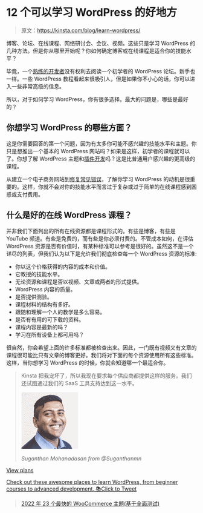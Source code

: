# 12 个可以学习 WordPress 的好地方

> 原文：<https://kinsta.com/blog/learn-wordpress/>

博客、论坛、在线课程、网络研讨会、会议、视频。这些只是学习 WordPress 的几种方法。但是你从哪里开始呢？你如何确定博客或在线课程是适合你的技能水平？

毕竟，一个[熟练的开发者](https://kinsta.com/blog/hire-wordpress-developer/)没有权利去阅读一个初学者的 WordPress 论坛。新手也一样。一些 WordPress 教程看起来很吸引人，但是如果你不小心的话，你可以进入一些非常高级的信息。

所以，对于如何学习 WordPress，你有很多选择。最大的问题是，哪些是最好的？

## 你想学习 WordPress 的哪些方面？

这是你需要回答的第一个问题，因为有太多你可能不感兴趣的技能水平和主题。你只是想推出一个基本的 WordPress 网站吗？如果是这样，初学者的课程就可以了。你想了解 WordPress 主题和[插件开发](https://kinsta.com/blog/publish-plugin-wordpress-plugin-directory/)吗？这是比普通用户感兴趣的更高级的课程。

从建立一个电子商务网站到[修复常见错误](https://kinsta.com/blog/error-establishing-a-database-connection/)，了解你学习 WordPress 的动机是很重要的。这样，你就不会对你的技能水平而言过于复杂或过于简单的在线课程感到困惑或支付费用。

## 什么是好的在线 WordPress 课程？

并非我们下面列出的所有在线资源都是课程形式的。有些是博客，有些是 YouTube 频道。有些是免费的，而有些是你必须付费的。不管成本如何，在评估 WordPress 资源是否有价值时，有某种标准可以参考是很好的。虽然这不是一个详尽的列表，但我们认为以下是允许我们彻底检查每一个 WordPress 资源的标准:

*   你以这个价格获得的内容的成本和价值。
*   它教授的技能水平。
*   无论资源和课程是否以视频、文章或两者的形式提供。
*   WordPress 内容的质量。
*   是否提供测验。
*   课程材料的结构有多好。
*   跟随和理解一个人的教学是多么容易。
*   是否有有用的可下载的资料。
*   课程内容是最新的吗？
*   学习在所有设备上都可用吗？

很自然，你会希望上面的许多标准都被检查出来。因此，一门既有视频又有文章的课程很可能比只有文章的博客更好。我们将对下面的每个资源使用所有这些标准。这样，当你想学习 WordPress 的时候，你就会知道哪一个最适合你。





> Kinsta 把我宠坏了，所以我现在要求每个供应商都提供这样的服务。我们还试图通过我们的 SaaS 工具支持达到这一水平。
> 
> <footer class="wp-block-kinsta-client-quote__footer">
> 
> ![](img/60f15faa5735bd2437bf9dada5ee9192.png)
> 
> <cite class="wp-block-kinsta-client-quote__cite">Suganthan Mohanadasan from @Suganthanmn</cite></footer>

[View plans](https://kinsta.com/plans/)

[Check out these awesome places to learn WordPress, from beginner courses to advanced development. 📚Click to Tweet](https://twitter.com/intent/tweet?url=https%3A%2F%2Fkinsta.com%2Fblog%2Flearn-wordpress%2F&via=kinsta&text=Check+out+these+awesome+places+to+learn+WordPress%2C+from+beginner+courses+to+advanced+development.+%F0%9F%93%9A&hashtags=WordPress%2CPHP)

> [2022 年 23 个最快的 WooCommerce 主题(基于全面测试)](https://kinsta.com/blog/fastest-woocommerce-theme/)

<iframe class="wp-embedded-content" sandbox="allow-scripts" security="restricted" style="position: absolute; clip: rect(1px, 1px, 1px, 1px);" title="“23 Fastest WooCommerce Themes in 2022 (Based on Thorough Testing)” — Kinsta®" src="https://kinsta.com/blog/fastest-woocommerce-theme/embed/#?secret=HnIkiBvIqR#?secret=l4SJlAmGb6" data-secret="l4SJlAmGb6" width="500" height="282" frameborder="0" marginwidth="0" marginheight="0" scrolling="no"><br/>T2】</p> <h3>1.用 Udemy 学习 WordPress</h3> <p>当你试图学习 WordPress 时，Udemy 提供了最大的课程计划和课程集合。这有点像市场环境，任何老师都可以制作自己的课程，并在 Udemy 上出售。因此，您不会局限于某个个人或组织的观点或格式。</p> <p>不仅如此，Udemy 还提供了漂亮的课程页面，支持视频、可下载的内容和大纲，这样你就可以在开始学习课程之前了解你将要学习的内容。</p> <a href="https://www.udemy.com/courses/search/?q=wordpress" target="_blank" rel="noopener noreferrer"><img loading="lazy" class="wp-image-16915 size-full" src="img/4bcfabf0cce346bc25390e4f96a374a4.png" alt="Udemy WordPress theme development" width="1306" height="853" srcset="https://kinsta.com/wp-content/uploads/2017/10/udemy-wordpress-theme-development-1.jpg 1306w, https://kinsta.com/wp-content/uploads/2017/10/udemy-wordpress-theme-development-1-300x196.jpg 300w, https://kinsta.com/wp-content/uploads/2017/10/udemy-wordpress-theme-development-1-768x502.jpg 768w, https://kinsta.com/wp-content/uploads/2017/10/udemy-wordpress-theme-development-1-1024x669.jpg 1024w, https://kinsta.com/wp-content/uploads/2017/10/udemy-wordpress-theme-development-1-610x398.jpg 610w" sizes="(max-width: 1306px) 100vw, 1306px" data-original-src="https://kinsta.com/wp-content/uploads/2017/10/udemy-wordpress-theme-development-1.jpg"/></a>Udemy WordPress theme development <h4>评定标准</h4> <ul> <li>你要花多少钱？这取决于课程。你可能会发现一笔 10 美元的交易，但大多数都在 100 美元到 200 美元之间。</li> <li>技能水平？从初级到高级的一切。</li> <li>你得到的是视频、文章，还是两者都有？<strong>视频。</strong></li> <li>这些课程是专业制作的吗？是的。一定要找一些评价高的。</li> <li>有测验来测试你的进步吗？这取决于老师，但是是的，通过平台支持测验。</li> <li>课程材料结构合理吗？是的。尤其是在课程评分很高的情况下。</li> <li>主讲人/编剧/老师是否通俗易懂？高课程评分通常意味着是的，老师是可靠的。既然任何人都可以开一门课，你可能会遇到一些非常糟糕的老师。好在收视率能帮你过滤掉这些。</li> <li>有什么可下载的材料吗？是的。我在 Udemy 上做过的大多数课程都有一些下载。</li> <li>课程内容是否保持最新？这取决于老师。跟着更高的收视率走。</li> <li>你能在所有设备上学习吗？所有视频都支持移动设备和电视。</li> <li>整体价值学 WordPress: <strong>高。只要你完成研究找到合适的课题和老师。</strong></li> </ul> <h3>2.和 Lynda.com 一起学习 WordPress</h3> <p>Lynda.com 在质量上与 Udemy 不相上下，但它只是一个组织，而不是一个由不同教师出售视频的大杂烩。Lynda.com 已经存在了一段时间，它专注于开发各种主题的专业视频。想学习如何成为一名照片修图师？琳达会掩护你的。Lynda 上的类别包括:</p> <ul> <li>3D +动画</li> <li>音频+音乐</li> <li>商业</li> <li>计算机辅助设计</li> <li>设计</li> <li>开发者</li> <li>教育+电子学习</li> <li>信息技术</li> <li>营销</li> <li>摄影</li> <li>录像</li> <li>网</li> </ul> <p>这里有一整套“如何学习 WordPress”的课程，所有的课程都有可下载的材料、漂亮的视频和来自老师的指导，这些老师知道他们在说什么。Lynda.com 从未声称自己价格低廉，因为你通过 Lynda 获得的内容数量是无与伦比的。</p> <p> <a href="https://www.lynda.com/WordPress-training-tutorials/330-0.html" target="_blank" rel="noopener noreferrer"> <img loading="lazy" class="wp-image-16917 size-full" src="img/2c08a6e8570c3a2665fdaf32b755b8de.png" alt="Learn WordPress with Lynda.com" width="1309" height="862" srcset="https://kinsta.com/wp-content/uploads/2018/01/learn-wordpress-with-lynda.jpg 1309w, https://kinsta.com/wp-content/uploads/2018/01/learn-wordpress-with-lynda-300x198.jpg 300w, https://kinsta.com/wp-content/uploads/2018/01/learn-wordpress-with-lynda-768x506.jpg 768w, https://kinsta.com/wp-content/uploads/2018/01/learn-wordpress-with-lynda-1024x674.jpg 1024w, https://kinsta.com/wp-content/uploads/2018/01/learn-wordpress-with-lynda-610x402.jpg 610w" sizes="(max-width: 1309px) 100vw, 1309px" data-original-src="https://kinsta.com/wp-content/uploads/2018/01/learn-wordpress-with-lynda.jpg"/> </a> 跟 Lynda.com<br/>学文字</p> <h4>评定标准</h4> <ul> <li>你要花多少钱？每月 19.99 美元或 29.99 美元。</li> <li>技能水平？<strong>从初级到高级。</strong></li> <li>你得到的是视频、文章，还是两者都有？<strong>视频和文字记录。</strong></li> <li>这些课程是专业制作的吗？是的。</li> <li>有测验来测试你的进步吗？是的。</li> <li>课程材料结构合理吗？是的。</li> <li>主讲人/编剧/老师是否通俗易懂？有不同的导师，但他们每个人都很棒。</li> <li>有什么可下载的材料吗？是的。</li> <li>课程内容是否保持最新？是的。Lynda 是您获取最新内容的最佳选择。</li> <li>你能在所有设备上学习吗？它支持所有设备，并支持通过互联网免费观看离线学习。</li> <li>整体价值学 WordPress: <strong>高。</strong></li> </ul> <h3>3.用 WP101 学习 WordPress</h3> <p><a href="https://www.wp101.com/" target="_blank" rel="noopener noreferrer"> WP101 </a>有专业的观感，有只专注 WordPress 的加成。它几乎没有涵盖很多 WordPress 主题(与 Lynda 和 Udemy 相比)，但它对初学者来说是一个干净友好的环境。</p> <p>目前学习 WordPress 的教程包括:</p> <ul> <li>WordPress 简介</li> <li>WordPress 101</li> <li><a href="https://kinsta.com/knowledgebase/wordpress-jetpack/">喷气背包</a>教程</li> <li>woo 商务教程</li> <li>Yoast SEO 教程</li> </ul> <p>一些“即将推出”的选项包括:</p> <ul> <li>iThemes 安全专业版</li> <li>备份伙伴</li> <li>海狸建造者</li> <li>WPForms 教程</li> <li>重力形式</li> <li>儿童主题</li> </ul> <p>与我们看过的其他课程相比，课程选择看起来相当少。但是 WP101 确实涵盖了每个教程中的大多数初学者细节。会员是持续工作的，所以你可以得到所有当前的教程，以及任何将来发布的东西。你也可以使用帮助论坛和其他 WordPress 用户交流。</p> <p>WP101 团队需要一段时间来发布新的课程。好消息是它们总是质量很高。我选择 WP101 的主要原因是价格。这是终身访问的一次性小额费用。Lynda 一个月价格不变。如果你是初学者，这是一个更好的交易。</p> <a href="https://www.wp101.com/" target="_blank" rel="noopener noreferrer"><img loading="lazy" class="wp-image-16921 size-full" src="img/84f772329374cbf7a8ce1791993086f8.png" alt="WP101" width="1313" height="823" srcset="https://kinsta.com/wp-content/uploads/2018/01/Learn-WordPress-with-wp101-e1515190083822.jpg 1313w, https://kinsta.com/wp-content/uploads/2018/01/Learn-WordPress-with-wp101-e1515190083822-300x188.jpg 300w, https://kinsta.com/wp-content/uploads/2018/01/Learn-WordPress-with-wp101-e1515190083822-768x481.jpg 768w, https://kinsta.com/wp-content/uploads/2018/01/Learn-WordPress-with-wp101-e1515190083822-1024x642.jpg 1024w, https://kinsta.com/wp-content/uploads/2018/01/Learn-WordPress-with-wp101-e1515190083822-610x382.jpg 610w" sizes="(max-width: 1313px) 100vw, 1313px" data-original-src="https://kinsta.com/wp-content/uploads/2018/01/Learn-WordPress-with-wp101-e1515190083822.jpg"/></a>WP101 <h4>评定标准</h4> <ul> <li>你要花多少钱？<strong> $19(一次性费用)。它也有 39 美元和 79 美元的计划。</strong></li> <li>技能水平？<strong>初学者。几门中级课程。</strong></li> <li>你得到的是视频、文章，还是两者都有？视频和一个有文章的像样的博客。</li> <li>这些课程是专业制作的吗？是的。</li> <li>有测验来测试你的进步吗？<strong>号</strong></li> <li>课程材料结构合理吗？是的。</li> <li>主讲人/编剧/老师是否通俗易懂？是的。</li> <li>有什么可下载的材料吗？没有。不过有一些推荐的资源。</li> <li>课程内容是否保持最新？是的，但是更新的视频需要一段时间才能发布。</li> <li>你能在所有设备上学习吗？是的。</li> <li>学习 WordPress: <strong>整体价值高，尤其是对于那些不想为伟大的视频付出太多的初学者。</strong></li> </ul>  <h3>4.通过 WP 会话学习 WordPress</h3> <p>如果你想作为高级或中级用户学习 WordPress，<a href="https://wpsessions.com/" target="_blank" rel="noopener noreferrer"> WP 会话</a>应该更适合你。WP Sessions 是一个面向业内人士的社区和视频集合。这对于启动你的新开发业务或磨练你的手艺来说是很棒的。</p> <p>VIP 套餐是你的最佳选择，因为它提供了超过 78 小时的培训内容、会员专用视频以及 WordPress 产品的一些折扣。你也可以单独为视频或会议付费。但如果你已经在经营一家开发企业，这就没什么意义了。只需在纳税季节扣除 VIP 费用，将视频用于自己和培训客户。</p> <a href="https://wpsessions.com/" target="_blank" rel="noopener noreferrer"><img loading="lazy" class="wp-image-16929 size-full" src="img/f603ad9abc4fe548609c5f0e86361cef.png" alt="WP Sessions" width="1217" height="870" srcset="https://kinsta.com/wp-content/uploads/2018/01/Learn-WordPress-with-wp-sessions.jpg 1217w, https://kinsta.com/wp-content/uploads/2018/01/Learn-WordPress-with-wp-sessions-300x214.jpg 300w, https://kinsta.com/wp-content/uploads/2018/01/Learn-WordPress-with-wp-sessions-768x549.jpg 768w, https://kinsta.com/wp-content/uploads/2018/01/Learn-WordPress-with-wp-sessions-1024x732.jpg 1024w, https://kinsta.com/wp-content/uploads/2018/01/Learn-WordPress-with-wp-sessions-610x436.jpg 610w" sizes="(max-width: 1217px) 100vw, 1217px" data-original-src="https://kinsta.com/wp-content/uploads/2018/01/Learn-WordPress-with-wp-sessions.jpg"/></a>WP Sessions <h4>评定标准</h4> <ul> <li>你要花多少钱？一节课/课程从免费到大约 20 美元不等。VIP 计划(用于所有培训)的费用为 299 美元。</li> <li>技能水平？<strong>中级到高级。</strong></li> <li>你得到的是视频、文章，还是两者都有？<strong>主要是视频。</strong></li> <li>这些课程是专业制作的吗？是的。</li> <li>有测验来测试你的进步吗？<strong>号</strong></li> <li>课程材料结构合理吗？是的。</li> <li>主讲人/编剧/老师是否通俗易懂？是的。</li> <li>有什么可下载的材料吗？是的。主要是视频。</li> <li>课程内容是否保持最新？是的。</li> <li>你能在所有设备上学习吗？是的。</li> <li>学习 WordPress: <strong>整体价值高，适合高级用户。对初学者来说价值低。</strong></li> </ul> <h3>5.跟 WP 学徒学习 WordPress</h3> <p>WP 学徒有一个像样的博客和一些扎实的课程。这是一个初学者培训网站，为那些可能没有任何 WordPress 使用经验的人提供绝对的基础知识。WP 学徒坚持一个系统，确保你的网站没有任何故障地启动和运行。</p> <p>例如，课程组织如下:</p> <ul> <li><strong> WordPress 快速入门</strong>–WordPress 初学者的十个视频。</li> <li>为初学者和中级用户准备的 50 个视频。</li> <li><strong>商业网站蓝图</strong>——面向企业主和专业人士。</li> <li>WordPress 商业蓝图+电子商务培训包——为那些希望在其网站上销售任何东西的人准备的。</li> </ul> <p>甚至 WordPress Essentials 包也更像是一门初学者课程，但它有点像中级材料。不管怎样，关键是要快速推出你的网站。唯一的问题是，像 WP101 这样的产品以更低的价格提供给你相似的材料。</p> <a href="https://wpapprentice.com/" target="_blank" rel="noopener noreferrer"><img loading="lazy" class="wp-image-16931 size-full" src="img/788999302c58a87e5bdc0bf6cd1e74f3.png" alt="WP Apprentice" width="1217" height="871" srcset="https://kinsta.com/wp-content/uploads/2018/01/learn-wordpress-with-wp-apprentice.jpg 1217w, https://kinsta.com/wp-content/uploads/2018/01/learn-wordpress-with-wp-apprentice-300x215.jpg 300w, https://kinsta.com/wp-content/uploads/2018/01/learn-wordpress-with-wp-apprentice-768x550.jpg 768w, https://kinsta.com/wp-content/uploads/2018/01/learn-wordpress-with-wp-apprentice-1024x733.jpg 1024w, https://kinsta.com/wp-content/uploads/2018/01/learn-wordpress-with-wp-apprentice-610x437.jpg 610w" sizes="(max-width: 1217px) 100vw, 1217px" data-original-src="https://kinsta.com/wp-content/uploads/2018/01/learn-wordpress-with-wp-apprentice.jpg"/></a>WP Apprentice <h4>评定标准</h4> <ul> <li>你要花多少钱？终身通行证起价 47 美元。它还有 99 美元和 147 美元的捆绑包。</li> <li>技能水平？<strong>初学者。几个中间视频。</strong></li> <li>你得到的是视频、文章，还是两者都有？<strong>课程中的视频和博客中的文章。</strong></li> <li>这些课程是专业制作的吗？是的。</li> <li>有测验来测试你的进步吗？<strong>号</strong></li> <li>课程材料结构合理吗？是的。</li> <li>主讲人/编剧/老师是否通俗易懂？是的。</li> <li>有什么可下载的材料吗？是的。蓝图课程中有一些可下载的工作表。</li> <li>课程内容是否保持最新？是的。</li> <li>你能在所有设备上学习吗？是的。</li> <li>整体价值学 WordPress: <strong>中等。</strong></li> </ul> <h3>6.和 Kinsta 一起学习 WordPress</h3> <p>正如你们许多人所知，我们在 Kinsta 分享了很多信息，从简单的操作指南到深入的学习文章。我们有一个新的<a href="https://kinsta.com/resources/" target="_blank" rel="noopener noreferrer">资源部分</a>，在那里你可以找到一切。</p><div class="in-post-container"> <div class="dialog__content"> <h2 class="heading--large text--center color--white mb--30">注册订阅时事通讯</h2>  </div>  <div class="box box--noshadow has-gray-background-color newsletter-cta"> <div class="newsletter-cta__content"> <h3 class="heading" style="font-size: 2rem;">想知道我们是怎么让流量增长超过 1000%的吗？</h3> <p class="mt--10 mb--20">加入 20，000 多名获得我们每周时事通讯和内部消息的人的行列吧！</p> </div> <a href="#newsletter" data-dialog-src="#newsletter" class="button button--purple newsletter-cta__button"> Subscribe Now </a> </div> </div> <p>因为我们是一家托管 WordPress 的公司，我们也把大量的内容集中在优化和性能上，因为这些是我们非常了解的东西，并且在增加你的收入方面可以为你的企业立竿见影。</p> <a href="https://kinsta.com/resources/"><img loading="lazy" class="wp-image-133788 size-full" src="img/2d36ae48bbf738d94e8c30ca7a361e54.png" alt="Kinsta resource center" width="1200" height="787" srcset="https://kinsta.com/wp-content/uploads/2018/01/resource-center-kinsta.png 1200w, https://kinsta.com/wp-content/uploads/2018/01/resource-center-kinsta-300x197.png 300w, https://kinsta.com/wp-content/uploads/2018/01/resource-center-kinsta-1024x672.png 1024w, https://kinsta.com/wp-content/uploads/2018/01/resource-center-kinsta-768x504.png 768w" sizes="(max-width: 1200px) 100vw, 1200px" data-original-src="https://kinsta.com/wp-content/uploads/2018/01/resource-center-kinsta.png"/></a>Kinsta <p>以下是我们推荐阅读的几篇文章:</p> <ul> <li><a href="https://kinsta.com/learn/page-speed/" target="_blank" rel="noopener noreferrer">网站速度优化初学者指南</a></li> <li><a href="https://kinsta.com/blog/pingdom-speed-test/" target="_blank" rel="noopener noreferrer">深入探究 Pingdom 速度测试工具</a></li> <li><a href="https://kinsta.com/blog/wordpress-security/" target="_blank" rel="noopener noreferrer">WordPress security——锁定你网站的 19 个以上步骤</a></li> <li><a href="https://kinsta.com/blog/optimize-images-for-web/" target="_blank" rel="noopener noreferrer">如何针对网页和性能优化图像</a></li> <li><a href="https://kinsta.com/blog/wordpress-seo/" target="_blank" rel="noopener noreferrer"> 45 个 WordPress SEO 提示让流量在 13 个月内增加 571%</a></li> </ul> <p>我们还通过我们的<a href="https://kinsta.com/academy/">金斯塔学院</a>提供深入的视频课程。利用行业专业人士提供的免费在线培训课程，发展您的技能并拓展您的业务。</p> <a href="https://kinsta.com/academy/"><img loading="lazy" class="wp-image-133789 size-full" src="img/c4ed5b7deefe891da7c98054484e3b30.png" alt="Kinsta Academy homepage" width="1200" height="859" srcset="https://kinsta.com/wp-content/uploads/2018/01/kinsta-academy.png 1200w, https://kinsta.com/wp-content/uploads/2018/01/kinsta-academy-300x215.png 300w, https://kinsta.com/wp-content/uploads/2018/01/kinsta-academy-1024x733.png 1024w, https://kinsta.com/wp-content/uploads/2018/01/kinsta-academy-768x550.png 768w" sizes="(max-width: 1200px) 100vw, 1200px" data-original-src="https://kinsta.com/wp-content/uploads/2018/01/kinsta-academy.png"/></a>Kinsta Academy <p>Kinsta Academy 有几十个视频、<a href="https://kinsta.com/podcast/">播客</a>和<a href="https://kinsta.com/ebooks/">电子书可供下载</a>，是一个可以访问的宝贵资源。正在增加新的课程。以下是我们推荐的几个例子:</p> <p><a href="https://kinsta.com/academy/course/how-to-speed-up-your-wordpress-website/">如何加速你的 WordPress 网站</a></p> <p><a href="https://kinsta.com/academy/course/the-basics-of-maintaining-client-sites-at-scale/">大规模维护客户网站的基础知识</a></p> <p><a href="https://kinsta.com/academy/course/how-to-optimize-your-woocommerce-store/">如何优化你的 WooCommerce 商店</a></p> <h4>评定标准</h4> <ul> <li>你要花多少钱？没什么。</li> <li>技能水平？<strong>从初级到高级。</strong></li> <li>你得到的是视频、文章，还是两者都有？<strong>主要是深度文章和指南。</strong></li> <li>这些课程是专业制作的吗？我们所有的深度内容都是由实际的 WordPress 开发者创建的，他们在这些主题上有几十年的经验。</li> <li>有测验来测试你的进步吗？<strong>号</strong></li> <li>课程材料结构合理吗？是的。</li> <li>主讲人/编剧/老师是否通俗易懂？是的。</li> <li>有什么可下载的材料吗？是的。</li> <li>课程内容是否保持最新？是的。我们花费数百小时更新我们的内容。</li> <li>你能在所有设备上学习吗？<b>只要你有浏览器。</b></li> <li>学习 WordPress: <strong>整体价值高，适合初学者。</strong></li> </ul> <h3>7.通过 WordPress 官方指南学习 WordPress</h3> <p>至少看看 WordPress 背后的<a href="https://learn.wordpress.com/" target="_blank" rel="noopener noreferrer">人怎么说</a>是明智的。这就是为什么我们建议至少浏览一下官方的 WordPress 指南。这些指南概述了一些基本情况，比如 WordPress.org 和 WordPress.com 之间的<a href="https://kinsta.com/blog/wordpress-com-vs-wordpress-org/" target="_blank" rel="noopener noreferrer">差异</a>。您还将学习如何定制您的站点，选择主题，以及选择合适的插件。</p> <p>你能找到的最高级的指南是帮助创建主页的指南。因此，官方的 WordPress 指南是为最终的初学者准备的。这个网站很酷的一点是，你可以订阅一份指南，接受一些小作业，以提高你在一两个主题上的知识。</p> <a href="https://learn.wordpress.com/" target="_blank" rel="noopener noreferrer"><img loading="lazy" class="wp-image-16939 size-full" src="img/671914df83d75712ecc27682a4427d5a.png" alt="WordPress.com" width="1226" height="859" srcset="https://kinsta.com/wp-content/uploads/2018/01/learn-with-wordpress-com.jpg 1226w, https://kinsta.com/wp-content/uploads/2018/01/learn-with-wordpress-com-300x210.jpg 300w, https://kinsta.com/wp-content/uploads/2018/01/learn-with-wordpress-com-768x538.jpg 768w, https://kinsta.com/wp-content/uploads/2018/01/learn-with-wordpress-com-1024x717.jpg 1024w, https://kinsta.com/wp-content/uploads/2018/01/learn-with-wordpress-com-610x427.jpg 610w" sizes="(max-width: 1226px) 100vw, 1226px" data-original-src="https://kinsta.com/wp-content/uploads/2018/01/learn-with-wordpress-com.jpg"/></a>WordPress.com <h4>评定标准</h4> <ul> <li>你要花多少钱？没什么。</li> <li>技能水平？<strong>极限初学者。</strong></li> <li>你得到的是视频、文章，还是两者都有？<strong>大多是文章。</strong></li> <li>这些课程是专业制作的吗？是的。</li> <li>有测验来测试你的进步吗？<strong>号</strong></li> <li>课程材料结构合理吗？是的。</li> <li>主讲人/编剧/老师是否通俗易懂？是的。</li> <li>有什么可下载的材料吗？是的，如果你注册了电子邮件通知的话。</li> <li>课程内容是否保持最新？是的。</li> <li>你能在所有设备上学习吗？是的。</li> <li>整体价值学 WordPress: <strong>中等。只针对初学者，即使对他们来说，内容量也很低。</strong></li> </ul> <h3>8.用 WordPress TV 学习 WordPress</h3> <p>WordPress TV 就像是 WordPress 视频的 YouTube。课程，辅导，面试，讲座，上课，一塌糊涂。它们中的许多都非常有帮助和鼓舞人心，但是你确实会得到很大一部分直接从演讲大厅里拍摄的低质量视频。</p> <div class="in-post-container"> <div id="simple-promo"> <div class="mb--20 mt--0 heading--normal"> <p>厌倦了你的 WordPress 站点缓慢的主机？我们提供超快的服务器和来自 WordPress 专家的 24/7 世界级支持。<a onclick="gtag('event', 'click', {'event_category': 'blog-article', 'event_label': 'blog-inarticle-minimaltext'})" href="https://kinsta.com/plans/?in-article-cta">查看我们的计划</a></p> </div> </div> </div> <p>例如，在背景中看到带有投影仪的 WordPress 电视视频是很常见的。阅读投影仪上的内容并不总是容易的。</p> <p>不管怎样，这些视频是免费的，你得到的不仅仅是培训模块。我的一个抱怨是，我偶然发现了一些极其无聊的采访视频。</p> <a href="https://wordpress.tv/" target="_blank" rel="noopener noreferrer"><img loading="lazy" class="wp-image-16942 size-full" src="img/562a2b0eb2d45ef98414024d46253fa9.png" alt="WordPress.tv" width="1222" height="826" srcset="https://kinsta.com/wp-content/uploads/2018/01/learn-wordpress-with-wordpress-tv.jpg 1222w, https://kinsta.com/wp-content/uploads/2018/01/learn-wordpress-with-wordpress-tv-300x203.jpg 300w, https://kinsta.com/wp-content/uploads/2018/01/learn-wordpress-with-wordpress-tv-768x519.jpg 768w, https://kinsta.com/wp-content/uploads/2018/01/learn-wordpress-with-wordpress-tv-1024x692.jpg 1024w, https://kinsta.com/wp-content/uploads/2018/01/learn-wordpress-with-wordpress-tv-610x412.jpg 610w" sizes="(max-width: 1222px) 100vw, 1222px" data-original-src="https://kinsta.com/wp-content/uploads/2018/01/learn-wordpress-with-wordpress-tv.jpg"/></a>WordPress.tv <h4>评定标准</h4> <ul> <li>你要花多少钱？没什么。</li> <li>技能水平？<strong>初学者到高级。</strong></li> <li>你得到的是视频、文章，还是两者都有？<strong>主要是视频，但是有一个 okay 的博客。</strong></li> <li>这些课程是专业制作的吗？<strong>大部分都不是。</strong></li> <li>有测验来测试你的进步吗？<strong>号</strong></li> <li>课程材料结构合理吗？一点也不。</li> <li>主讲人/编剧/老师是否通俗易懂？有时。很难听到许多采访和教程。</li> <li>有什么可下载的材料吗？<strong>号</strong></li> <li>课程内容是否保持最新？一直都有新的内容。你也可以回到档案馆。</li> <li>你能在所有设备上学习吗？是的。</li> <li>整体价值学习 WordPress: <strong>学习行业的高价值。●对于培训和如何学习 WordPress。</strong></li> </ul> <h3>9.用 WPKube 学习 WordPress</h3> <p>WPKube 是另一个你应该考虑的博客，尽管他们组织内容的方式需要一些改进。我建议注册电子邮件时事通讯，以便在新文章发送到你的收件箱时偶尔阅读它们。</p> <p>否则，你最好找一个结构更好的在线课程。</p> <a href="https://www.wpkube.com/" target="_blank" rel="noopener noreferrer"><img loading="lazy" class="wp-image-16944 size-full" src="img/9996c8aedab1dab29a1fa16dfbed54f9.png" alt="WPKube" width="1231" height="755" srcset="https://kinsta.com/wp-content/uploads/2018/01/learn-wordpress-with-wpkube.jpg 1231w, https://kinsta.com/wp-content/uploads/2018/01/learn-wordpress-with-wpkube-300x184.jpg 300w, https://kinsta.com/wp-content/uploads/2018/01/learn-wordpress-with-wpkube-768x471.jpg 768w, https://kinsta.com/wp-content/uploads/2018/01/learn-wordpress-with-wpkube-1024x628.jpg 1024w, https://kinsta.com/wp-content/uploads/2018/01/learn-wordpress-with-wpkube-610x374.jpg 610w" sizes="(max-width: 1231px) 100vw, 1231px" data-original-src="https://kinsta.com/wp-content/uploads/2018/01/learn-wordpress-with-wpkube.jpg"/></a>WPKube <h4>评定标准</h4> <ul> <li>你要花多少钱？没什么。</li> <li>技能水平？<strong>初级到中级。</strong></li> <li>你得到的是视频、文章，还是两者都有？<strong>主要是文章。</strong></li> <li>这些课程是专业制作的吗？是的。</li> <li>有测验来测试你的进步吗？<strong>号</strong></li> <li>课程材料结构合理吗？文章结构很好，但是很难找到你想要的内容。</li> <li>主讲人/编剧/老师是否通俗易懂？大多数时候。</li> <li>有什么可下载的材料吗？<strong>号</strong></li> <li>内容是否保持最新？是的。</li> <li>你能在所有设备上学习吗？任何浏览器都可以。</li> <li>学习 WordPress: <strong>整体价值高，适合有一定经验的人。更多的是为了获取随机提示，并不完全是为了训练。</strong></li> </ul> <h3>10.通过 iThemes 培训学习 WordPress</h3> <p>iThemes 公司开发了用于备份、安全等的插件。iThemes 培训分为几个部分，其中一些是免费的。其中一个部分是 iThemes 培训社区，在这里你可以加入并与其他专业人士交流。</p> <p>有一系列免费的在线研讨会，以及超过 900 小时的 WordPress 培训教程。如果你已经在使用 iThemes 插件，或者你认为将来可能会使用，我建议你成为会员，这样你就可以访问培训资料。</p> <a href="https://ithemes.com/training/" target="_blank" rel="noopener noreferrer"><img loading="lazy" class="wp-image-16946 size-full" src="img/d72703f43e364643fac481a18db9448f.png" alt="iThemes Training" width="1228" height="735" srcset="https://kinsta.com/wp-content/uploads/2018/01/learn-wordpress-with-ithemes-training.jpg 1228w, https://kinsta.com/wp-content/uploads/2018/01/learn-wordpress-with-ithemes-training-300x180.jpg 300w, https://kinsta.com/wp-content/uploads/2018/01/learn-wordpress-with-ithemes-training-768x460.jpg 768w, https://kinsta.com/wp-content/uploads/2018/01/learn-wordpress-with-ithemes-training-1024x613.jpg 1024w, https://kinsta.com/wp-content/uploads/2018/01/learn-wordpress-with-ithemes-training-610x365.jpg 610w" sizes="(max-width: 1228px) 100vw, 1228px" data-original-src="https://kinsta.com/wp-content/uploads/2018/01/learn-wordpress-with-ithemes-training.jpg"/></a>iThemes Training <h4>评定标准</h4> <ul> <li>你要花多少钱？有些网络研讨会是免费的，但你必须购买 iThemes 产品才能成为社区成员。</li> <li>技能水平？<strong>从初级到高级。</strong></li> <li>你得到的是视频、文章，还是两者都有？<strong>两者皆有。</strong></li> <li>这些课程是专业制作的吗？是的。</li> <li>有测验来测试你的进步吗？<strong>号</strong></li> <li>课程材料结构合理吗？是的。</li> <li>主讲人/编剧/老师是否通俗易懂？是的。</li> <li>有什么可下载的材料吗？<strong>一些。</strong></li> <li>课程内容是否保持最新？是的。</li> <li>你能在所有设备上学习吗？<b>只要你有浏览器。</b></li> <li>整体价值学 WordPress: <strong>高。</strong></li> </ul> <h3>11.用 Smashing 杂志学习 WordPress</h3> <p>《粉碎》杂志是互联网上最受欢迎的综合性网站开发者杂志之一。这对于沉浸在 WordPress 之外的其他话题中是很棒的。例如，您可以探索关于 CSS、排版和设计模式的信息。</p> <p>WordPress 部分组织得很好，但它是博客格式的，所以你最好注册电子邮件时事通讯，而不是搜索你需要的东西。</p> <a href="https://www.smashingmagazine.com/category/wordpress/" target="_blank" rel="noopener noreferrer"><img loading="lazy" class="wp-image-16947 size-full" src="img/b7a09a4949bc2025d2e239c5e6434723.png" alt="Smashing Magazine" width="1131" height="754" srcset="https://kinsta.com/wp-content/uploads/2018/01/learn-wordpress-with-smashing-magazine.jpg 1131w, https://kinsta.com/wp-content/uploads/2018/01/learn-wordpress-with-smashing-magazine-300x200.jpg 300w, https://kinsta.com/wp-content/uploads/2018/01/learn-wordpress-with-smashing-magazine-768x512.jpg 768w, https://kinsta.com/wp-content/uploads/2018/01/learn-wordpress-with-smashing-magazine-1024x683.jpg 1024w, https://kinsta.com/wp-content/uploads/2018/01/learn-wordpress-with-smashing-magazine-610x407.jpg 610w" sizes="(max-width: 1131px) 100vw, 1131px" data-original-src="https://kinsta.com/wp-content/uploads/2018/01/learn-wordpress-with-smashing-magazine.jpg"/></a>Smashing Magazine <h4>评定标准</h4> <ul> <li>你要花多少钱？<strong>免费。但是公司出售书籍和其他培训材料。</strong></li> <li>技能水平？<strong>从初级到高级。</strong></li> <li>你得到的是视频、文章，还是两者都有？<strong>主要是文章。</strong></li> <li>这些课程是专业制作的吗？是的。</li> <li>有测验来测试你的进步吗？<strong>号</strong></li> <li>课程材料结构合理吗？<strong>是博客，具体内容不好找。</strong></li> <li>主讲人/编剧/老师是否通俗易懂？是的。</li> <li>有什么可下载的材料吗？是的。</li> <li>课程内容是否保持最新？是的。</li> <li>你能在所有设备上学习吗？是的。</li> <li>学习的总体价值很高，当你需要随机发送提示到你的收件箱时。</li> </ul> <h3>12.WP 的快乐</h3> <p>WP 的乐趣为 WordPress 的新用户或者需要全面复习 WordPress 基础知识的人提供了两个免费的课程。</p> <a href="https://joyofwp.com/" target="_blank" rel="noopener noreferrer"><img loading="lazy" class="wp-image-45208 size-full" src="img/d8b4b51d7ffb3a332ed992545dc6e3a9.png" alt="Joy of WP" width="1558" height="902" data-original-src="https://kinsta.com/wp-content/uploads/2018/01/joy-of-wp-1.png"/></a>Joy of WP <p>WP A 到 Z 系列由这六个模块组成，有超过 50 个视频，你可以从头到尾学习如何建立一个典型的网站。课程内容包括:</p> <ul> <li>入门指南</li> <li>链接</li> <li>主题</li> <li>博客</li> <li>插件</li> <li>虚拟主机</li> </ul> <p>另一门课程是如何使用 WordPress ，它收集了一些视频，可以帮助你了解各种主题。它由这两个模块组成:</p> <ul> <li>使用古腾堡</li> <li>WP 百花香</li> </ul> <h4>评定标准</h4> <ul> <li>你要花多少钱？这些课程是免费的。</li> <li>技能水平？<strong>初级到中级。</strong></li> <li>你得到的是视频、文章，还是两者都有？都有，但最重要的是视频。</li> <li>这些课程是专业制作的吗？是的，它们是由 Bud Kraus 专业编写和整理的，他是一位 10 年的 WordPress 讲师，已经在课堂和网上教了数千人。</li> <li>有测验来测试你的进步吗？<strong>号</strong></li> <li>课程材料结构合理吗？这些课程被设计成易于遵循的步骤。</li> <li>主讲人/编剧/老师是否通俗易懂？是的。</li> <li>有什么可下载的材料吗？<strong>号</strong></li> <li>课程内容是否保持最新？是的。</li> <li>你能在所有设备上学习吗？是的。</li> <li>学习 WordPress 的整体价值:<strong>WP 的 Joy 是开始学习如何使用 WordPress 的一个很好的方式，Bud 清楚地传达了一切，以便于理解。</strong></li> </ul> <h3>额外提示:学习 PHP</h3> <p>如果你想提高你的技能，学习 PHP 是另一个好主意！PHP 是学习最好的编程语言之一<span><a href="https://kinsta.com/blog/best-programming-language-to-learn/#php">。为了帮助你，这里是我们精选的最好的 PHP 教程列表，你可以使用并从今天开始学习编程语言！</a></span></p> <h2>学习 WordPress 应该使用哪种在线资源？</h2> <p>好消息是，如果你在做决定时遇到困难，你永远可以依靠乌代米和 Lynda.com。这两者涵盖了所有的技能水平，你知道生产价值将是一流的。Udemy 的价格比 Lynda.com 更实惠，但你必须做更多的研究。</p> <p>我喜欢 WP 101，适合那些不想花太多钱，但仍然渴望优秀视频的初学者。巴德·克劳斯也做得很好。Kinsta 博客对于免费的高质量内容来说是很棒的，WP 会话对于高级开发者来说是最好的。如果你有任何关于如何使用在线资源学习 WordPress 的问题，欢迎在下面留言。此外，让我们知道你是否有任何上述学习网站的经验。</p> <div class="user-content mt--40 pb--60"> <hr class="mini-divider"/> <p>让你所有的<a data-track-ga-category="single-post" data-track-ga-label="bottom-cta" href="https://kinsta.com/application-hosting/">应用程序</a>、<a data-track-ga-category="single-post" data-track-ga-label="bottom-cta" href="https://kinsta.com/database-hosting/">数据库</a>和<a data-track-ga-category="single-post" data-track-ga-label="bottom-cta" href="https://kinsta.com/wordpress-hosting/"> WordPress 网站</a>在线并在一个屋檐下。我们功能丰富的高性能云平台包括:</p> <ul> <li>在 MyKinsta 仪表盘中轻松设置和管理</li> <li>24/7 专家支持</li> <li>最好的谷歌云平台硬件和网络，由 Kubernetes 提供最大的可扩展性</li> <li>面向速度和安全性的企业级 Cloudflare 集成</li> <li>全球受众覆盖全球多达 35 个数据中心和 275 多个 pop</li> </ul> <p>在第一个月使用托管的<a data-track-ga-category="single-post" data-track-ga-label="bottom-cta" href="https://kinsta.com/application-hosting/">应用程序或托管</a>的<a data-track-ga-category="single-post" data-track-ga-label="bottom-cta" href="https://kinsta.com/database-hosting/">数据库，您可以享受 20 美元的优惠，亲自测试一下。探索我们的</a><a data-track-ga-category="single-post" data-track-ga-label="bottom-cta" href="https://kinsta.com/plans/">计划</a>或<a data-track-ga-category="single-post" data-track-ga-label="bottom-cta" href="https://kinsta.com/contact-us/">与销售人员交谈</a>以找到最适合您的方式。</p> </div> </body> </html></iframe>